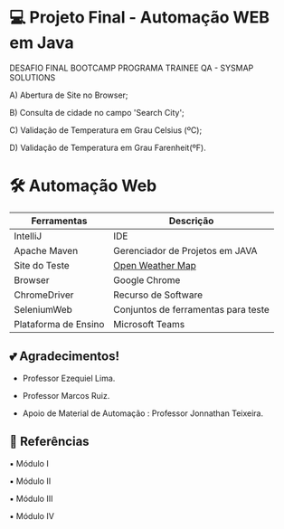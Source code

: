 # 💻 Projeto Final - Automação WEB em Java

DESAFIO FINAL BOOTCAMP PROGRAMA TRAINEE QA - SYSMAP SOLUTIONS


A) Abertura de Site no Browser;

B) Consulta de cidade no campo 'Search City';

C) Validação de Temperatura em Grau Celsius (ºC);

D) Validação de Temperatura em Grau Farenheit(ºF).
  
# 🛠️ Automação Web
|Ferramentas | Descrição |
|------|---------|
| IntelliJ|IDE|
| Apache Maven| Gerenciador de Projetos em JAVA|
| Site do Teste|[Open Weather Map](https://openweathermap.org/)|
| Browser| Google Chrome|
| ChromeDriver| Recurso de Software|
| SeleniumWeb | Conjuntos de ferramentas para teste|
| Plataforma de Ensino| Microsoft Teams|

  ## 💕 Agradecimentos!  

  - Professor Ezequiel Lima. 

  - Professor Marcos Ruiz.

  - Apoio de Material de Automação :      Professor Jonnathan Teixeira.

  ## 🔎 Referências

  ▪️ Módulo I

  ▪️ Módulo II

  ▪️ Módulo III

  ▪️ Módulo IV
  
